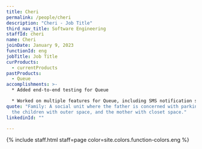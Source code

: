 ```yaml
---
title: Cheri
permalink: /people/cheri
description: "Cheri - Job Title"
third_nav_title: Software Engineering
staffId: cheri
name: Cheri
joinDate: January 9, 2023
functionId: eng
jobTitle: Job Title
curProducts:
  - currentProducts
pastProducts:
  - Queue
accomplishments: >-
  * Added end-to-end testing for Queue

  * Worked on multiple features for Queue, including SMS notification settings and the admin notes panel
quote: "Family: A social unit where the father is concerned with parking space,
  the children with outer space, and the mother with closet space."
linkedinId: ""

---
```


{% include staff.html staff=page color=site.colors.function-colors.eng %}
